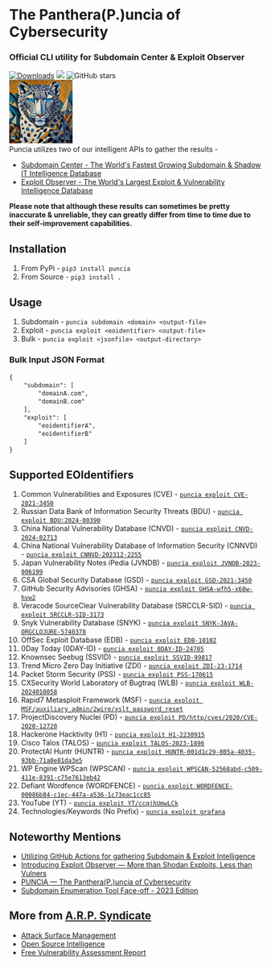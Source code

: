 #  The Panthera(P.)uncia of Cybersecurity 
### Official CLI utility for Subdomain Center & Exploit Observer

[![Downloads](https://pepy.tech/badge/puncia)](https://pepy.tech/project/puncia)
<img src="https://img.shields.io/badge/contributions-welcome-brightgreen.svg?style=flat">
<img alt="GitHub stars" src="https://img.shields.io/github/stars/ARPSyndicate/puncia"> 
<br>
<img src="https://raw.githubusercontent.com/ARPSyndicate/puncia/master/puncia.png" width=25%> 
<br>
Puncia utilizes two of our intelligent APIs to gather the results - <br>
- [Subdomain Center - The World's Fastest Growing Subdomain & Shadow IT Intelligence Database](https://subdomain.center)<br>
- [Exploit Observer - The World's Largest Exploit & Vulnerability Intelligence Database](https://exploit.observer)

**Please note that although these results can sometimes be pretty inaccurate & unreliable, they can greatly differ from time to time due to their self-improvement capabilities.**

## Installation
1. From PyPi - `pip3 install puncia`
2. From Source - `pip3 install .`<br>

## Usage
1. Subdomain - `puncia subdomain <domain> <output-file>`
2. Exploit - `puncia exploit <eoidentifier> <output-file>`
3. Bulk - `puncia exploit <jsonfile> <output-directory>`<br>
### Bulk Input JSON Format
```
{
    "subdomain": [
        "domainA.com",
        "domainB.com"
    ],
    "exploit": [
        "eoidentifierA",
        "eoidentifierB"
    ]
}
```

## Supported EOIdentifiers
1. Common Vulnerabilities and Exposures (CVE) - [`puncia exploit CVE-2021-3450`](https://api.exploit.observer/?keyword=CVE-2021-3450) 
2. Russian Data Bank of Information Security Threats (BDU) - [`puncia exploit BDU:2024-00390`](https://api.exploit.observer/?keyword=BDU:2024-00390)
3. China National Vulnerability Database (CNVD) - [`puncia exploit CNVD-2024-02713`](https://api.exploit.observer/?keyword=CNVD-2024-02713)
4. China National Vulnerability Database of Information Security (CNNVD) - [`puncia exploit CNNVD-202312-2255`](https://api.exploit.observer/?keyword=CNNVD-202312-2255)
5. Japan Vulnerability Notes iPedia (JVNDB) - [`puncia exploit JVNDB-2023-006199`](https://api.exploit.observer/?keyword=JVNDB-2023-006199) 
6. CSA Global Security Database (GSD) - [`puncia exploit GSD-2021-3450`](https://api.exploit.observer/?keyword=GSD-2021-3450)
7. GitHub Security Advisories (GHSA) - [`puncia exploit GHSA-wfh5-x68w-hvw2`](https://api.exploit.observer/?keyword=GHSA-wfh5-x68w-hvw2) 
8. Veracode SourceClear Vulnerability Database (SRCCLR-SID) - [`puncia exploit SRCCLR-SID-3173`](https://api.exploit.observer/?keyword=SRCCLR-SID-3173)
9. Snyk Vulnerability Database (SNYK) - [`puncia exploit SNYK-JAVA-ORGCLOJURE-5740378`](https://api.exploit.observer/?keyword=SNYK-JAVA-ORGCLOJURE-5740378)
10. OffSec Exploit Database (EDB) - [`puncia exploit EDB-10102`](https://api.exploit.observer/?keyword=EDB-10102)
11. 0Day Today (0DAY-ID) - [`puncia exploit 0DAY-ID-24705`](https://api.exploit.observer/?keyword=0DAY-ID-24705)
12. Knownsec Seebug (SSVID) - [`puncia exploit SSVID-99817`](https://api.exploit.observer/?keyword=SSVID-99817)
13. Trend Micro Zero Day Initiative (ZDI) - [`puncia exploit ZDI-23-1714`](https://api.exploit.observer/?keyword=ZDI-23-1714) 
14. Packet Storm Security (PSS) - [`puncia exploit PSS-170615`](https://api.exploit.observer/?keyword=PSS-170615) 
15. CXSecurity World Laboratory of Bugtraq (WLB) - [`puncia exploit WLB-2024010058`](https://api.exploit.observer/?keyword=WLB-2024010058)
16. Rapid7 Metasploit Framework (MSF) - [`puncia exploit MSF/auxiliary_admin/2wire/xslt_password_reset`](https://api.exploit.observer/?keyword=MSF/auxiliary_admin/2wire/xslt_password_reset)
17. ProjectDiscovery Nuclei (PD) - [`puncia exploit PD/http/cves/2020/CVE-2020-12720`](https://api.exploit.observer/?keyword=PD/http/cves/2020/CVE-2020-12720) 
18. Hackerone Hacktivity (H1) - [`puncia exploit H1-2230915`](https://api.exploit.observer/?keyword=H1-2230915)
19. Cisco Talos (TALOS) - [`puncia exploit TALOS-2023-1896`](https://api.exploit.observer/?keyword=TALOS-2023-1896)
20. ProtectAI Huntr (HUNTR) - [`puncia exploit HUNTR-001d1c29-805a-4035-93bb-71a0e81da3e5`](https://api.exploit.observer/?keyword=HUNTR-001d1c29-805a-4035-93bb-71a0e81da3e5)
21. WP Engine WPScan (WPSCAN) - [`puncia exploit WPSCAN-52568abd-c509-411e-8391-c75e7613eb42`](https://api.exploit.observer/?keyword=WPSCAN-52568abd-c509-411e-8391-c75e7613eb42)
22. Defiant Wordfence (WORDFENCE) - [`puncia exploit WORDFENCE-00086b84-c1ec-447a-a536-1c73eac1cc85`](https://api.exploit.observer/?keyword=WORDFENCE-00086b84-c1ec-447a-a536-1c73eac1cc85)
23. YouTube (YT) - [`puncia exploit YT/ccqjhUmwLCk`](https://api.exploit.observer/?keyword=YT/ccqjhUmwLCk)
24. Technologies/Keywords (No Prefix) - [`puncia exploit grafana`](https://api.exploit.observer/?keyword=grafana)<br>


## Noteworthy Mentions
- [Utilizing GitHub Actions for gathering Subdomain & Exploit Intelligence](https://blog.arpsyndicate.io/utilizing-github-actions-for-gathering-subdomain-exploit-intelligence-bbc79c19bb85)
- [Introducing Exploit Observer — More than Shodan Exploits, Less than Vulners](https://blog.arpsyndicate.io/introducing-exploit-observer-more-than-shodan-exploits-less-than-vulners-23eaea466e4a)
- [PUNCIA — The Panthera(P.)uncia of Cybersecurity](https://blog.arpsyndicate.io/puncia-the-panthera-p-uncia-of-cybersecurity-ft-puncia-subdomain-center-exploit-observer-9a9d8cca9576)
- [Subdomain Enumeration Tool Face-off - 2023 Edition](https://blog.blacklanternsecurity.com/p/subdomain-enumeration-tool-face-off-4e5)

## More from [A.R.P. Syndicate](https://www.arpsyndicate.io)
- [Attack Surface Management](https://asm.arpsyndicate.io)
- [Open Source Intelligence](https://asm.arpsyndicate.io/intelligence.html)
- [Free Vulnerability Assessment Report](https://asm.arpsyndicate.io/free-vulnerability-scanning.html)